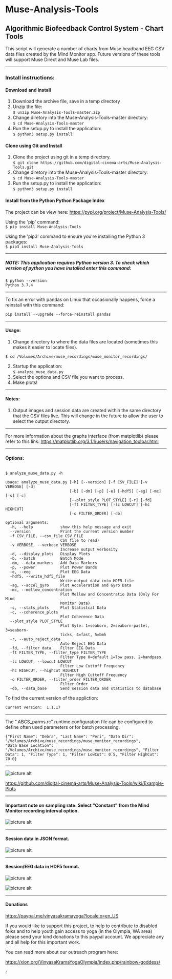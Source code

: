 # Muse-Analysis-Tools
 
## Algorithmic Biofeedback Control System - Chart Tools

This script will generate a number of charts from Muse headband EEG CSV data files created by the Mind Monitor app.  Future versions of these tools will support Muse Direct and Muse Lab files.

--------------------------------------------------------------------
### Install instructions:
#### Download and Install
1) Download the archive file, save in a temp directory
2) Unzip the file:   
```$ unzip Muse-Analysis-Tools-master.zip```
3) Change diretory into the Muse-Analysis-Tools-master directory:   
```$ cd Muse-Analysis-Tools-master```
4) Run the setup.py to install the application:   
```$ python3 setup.py install```
 
#### Clone using Git and Install
1) Clone the project using git in a temp directory.  
```$ git clone https://github.com/digital-cinema-arts/Muse-Analysis-Tools.git```
2) Change diretory into the Muse-Analysis-Tools-master directory:   
```$ cd Muse-Analysis-Tools-master``` 
3) Run the setup.py to install the application:   
```$ python3 setup.py install```

#### Install from the Python Python Package Index
The project can be view here:
https://pypi.org/project/Muse-Analysis-Tools/

Using the 'pip' command:  
```$ pip install Muse-Analysis-Tools```

Using the 'pip3' command to ensure you're installing the Python 3 packages:  
```$ pip3 install Muse-Analysis-Tools```

--------------------------------------------------------------------

##### NOTE: This application requires Python version 3. To check which version of python you have installed enter this command:   
```
$ python --version
Python 3.7.4
```

--------------------------------------------------------------------

To fix an error with pandas on Linux that occasionally happens, force a reinstall with this command:

```
pip install --upgrade --force-reinstall pandas
```

--------------------------------------------------------------------

#### Usage:
1) Change directory to where the data files are located (sometimes this makes it easier to locate files).  
```
$ cd /Volumes/Archive/muse_recordings/muse_monitor_recordings/   
```
2) Startup the application:  
```$ analyze_muse_data.py```
3) Select the options and CSV file you want to process.  
4) Make plots!  

--------------------------------------------------------------------

#### Notes:
1) Output images and session data are created within the same directory that the CSV files live.  This will change in the future to allow the user to select the output directory.

--------------------------------------------------------------------

For more information about the graphs interface (from matplotlib) please refer to this link:
https://matplotlib.org/3.1.1/users/navigation_toolbar.html

--------------------------------------------------------------------

#### Options: 

~~~~

$ analyze_muse_data.py -h 
 
usage: analyze_muse_data.py [-h] [--version] [-f CSV_FILE] [-v VERBOSE] [-d]
                            [-b] [-dm] [-p] [-e] [-hdf5] [-ag] [-mc] [-s] [-c]
                            [--plot_style PLOT_STYLE] [-r] [-fd]
                            [-ft FILTER_TYPE] [-lc LOWCUT] [-hc HIGHCUT]
                            [-o FILTER_ORDER] [-db]

optional arguments:
  -h, --help            show this help message and exit
  --version             Print the current version number
  -f CSV_FILE, --csv_file CSV_FILE
                        CSV file to read)
  -v VERBOSE, --verbose VERBOSE
                        Increase output verbosity
  -d, --display_plots   Display Plots
  -b, --batch           Batch Mode
  -dm, --data_markers   Add Data Markers
  -p, --power           Plot Power Bands
  -e, --eeg             Plot EEG Data
  -hdf5, --write_hdf5_file
                        Write output data into HDF5 file
  -ag, --accel_gyro     Plot Acceleration and Gyro Data
  -mc, --mellow_concentration
                        Plot Mellow and Concentratio Data (Only For Mind
                        Monitor Data)
  -s, --stats_plots     Plot Statistcal Data
  -c, --coherence_plots
                        Plot Coherence Data
  --plot_style PLOT_STYLE
                        Plot Syle: 1=seaborn, 2=seaborn-pastel, 3=seaborn-
                        ticks, 4=fast, 5=bmh
  -r, --auto_reject_data
                        Auto Reject EEG Data
  -fd, --filter_data    Filter EEG Data
  -ft FILTER_TYPE, --filter_type FILTER_TYPE
                        Filter Type 0=default 1=low pass, 2=bandpass
  -lc LOWCUT, --lowcut LOWCUT
                        Filter Low Cuttoff Frequency
  -hc HIGHCUT, --highcut HIGHCUT
                        Filter High Cuttoff Frequency
  -o FILTER_ORDER, --filter_order FILTER_ORDER
                        Filter Order
  -db, --data_base      Send session data and statistics to database

  ~~~~

To find the current version of the appliction:  
```$ analyze_muse_data.py --version
Current version:  1.1.17
```

----------------------------------------------------------

The ".ABCS_parms.rc" runtime configuration file can be configured to define often used parameters or for batch processing.

```
{"First Name": "Debra", "Last Name": "Peri", "Data Dir": "/Volumes/Archive/muse_recordings/muse_monitor_recordings",
"Data Base Location": "/Volumes/Archive/muse_recordings/muse_monitor_recordings", "Filter Data": 1, "Filter Type": 1, "Filter LowCut": 0.5, "Filter HighCut": 70.0}
```

---------------------------------------------------------------------

![picture alt](https://github.com/digital-cinema-arts/Muse-Analysis-Tools/blob/master/images/GUI.png "The analyze_muse_data GUI")

https://github.com/digital-cinema-arts/Muse-Analysis-Tools/wiki/Example-Plots

---------------------------------------------------------------------

#### Important note on sampling rate:  Select "Constant" from the Mind Monitor recording interval option.

![picture alt](https://github.com/digital-cinema-arts/Muse-Analysis-Tools/blob/master/images/MM-recording-interval.png "Mind Monitor recording interval option")

---------------------------------------------------------------------

#### Session data in JSON format.

![picture alt](https://github.com/digital-cinema-arts/Muse-Analysis-Tools/blob/master/images/session_JSON-1.png "JSON session data")

---------------------------------------------------------------------

#### Session/EEG data in HDF5 format.

![picture alt](https://github.com/digital-cinema-arts/Muse-Analysis-Tools/blob/master/images/HDF5_data_1.png "HDF5 data")

![picture alt](https://github.com/digital-cinema-arts/Muse-Analysis-Tools/blob/master/images/HDF5_data_2.png "HDF5 data")


---------------------------------------------------------------------

#### Donations

https://paypal.me/vinyasakramayoga?locale.x=en_US

If you would like to support this project, to help to contribute to disabled folks and to help youth gain access to yoga (in the Olympia, WA area) please send your kind donations to this paypal account.  We appreciate any and all help for this important work.

You can read more about our outreach program here:

https://xion.org/VinyasaKramaYogaOlympia/index.php/rainbow-goddess/


:droplet:


